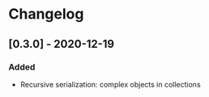 # Changelog

## [0.3.0] - 2020-12-19

### Added

- Recursive serialization: complex objects in collections